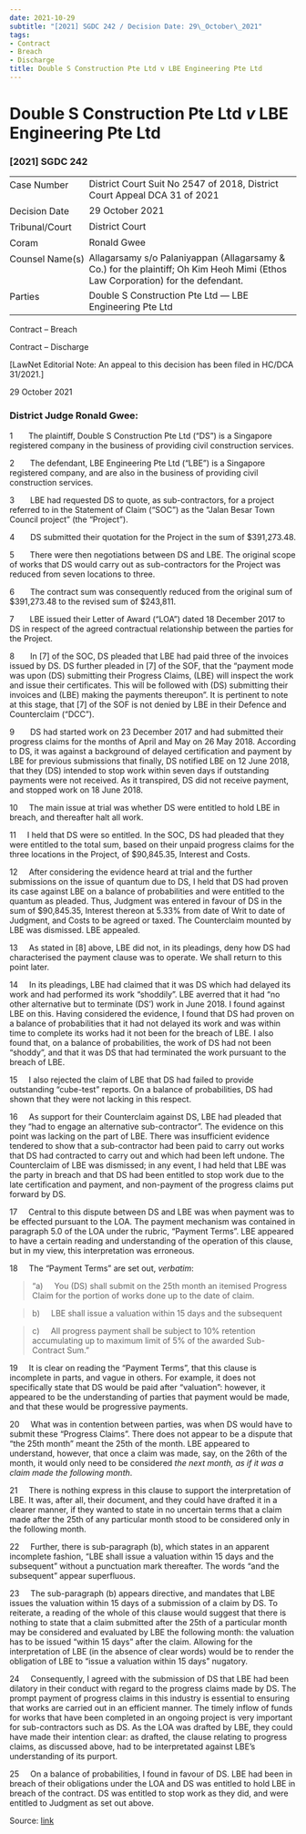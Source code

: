 ```yaml
---
date: 2021-10-29
subtitle: "[2021] SGDC 242 / Decision Date: 29\_October\_2021"
tags:
- Contract
- Breach
- Discharge
title: Double S Construction Pte Ltd v LBE Engineering Pte Ltd
---
```

# Double S Construction Pte Ltd _v_ LBE Engineering Pte Ltd  

### \[2021\] SGDC 242

<table id="info-table"><tbody><tr class="info-row"><td class="txt-label" style="padding: 4px 0px; white-space: nowrap" valign="top">Case Number</td><td class="txt-body">District Court Suit No 2547 of 2018, District Court Appeal DCA 31 of 2021</td></tr><tr class="info-row"><td class="txt-label" style="padding: 4px 0px; white-space: nowrap" valign="top">Decision Date</td><td class="txt-body">29 October 2021</td></tr><tr class="info-row"><td class="txt-label" style="padding: 4px 0px; white-space: nowrap" valign="top">Tribunal/Court</td><td class="txt-body">District Court</td></tr><tr class="info-row"><td class="txt-label" style="padding: 4px 0px; white-space: nowrap" valign="top">Coram</td><td class="txt-body">Ronald Gwee</td></tr><tr class="info-row"><td class="txt-label" style="padding: 4px 0px; white-space: nowrap" valign="top">Counsel Name(s)</td><td class="txt-body">Allagarsamy s/o Palaniyappan (Allagarsamy &amp; Co.) for the plaintiff; Oh Kim Heoh Mimi (Ethos Law Corporation) for the defendant.</td></tr><tr class="info-row"><td class="txt-label" style="padding: 4px 0px; white-space: nowrap" valign="top">Parties</td><td class="txt-body">Double S Construction Pte Ltd — LBE Engineering Pte Ltd</td></tr></tbody></table>

Contract – Breach

Contract – Discharge

\[LawNet Editorial Note: An appeal to this decision has been filed in HC/DCA 31/2021.\]

29 October 2021

### District Judge Ronald Gwee:

1       The plaintiff, Double S Construction Pte Ltd (“DS”) is a Singapore registered company in the business of providing civil construction services.

2       The defendant, LBE Engineering Pte Ltd (“LBE”) is a Singapore registered company, and are also in the business of providing civil construction services.

3       LBE had requested DS to quote, as sub-contractors, for a project referred to in the Statement of Claim (“SOC”) as the “Jalan Besar Town Council project” (the “Project”).

4       DS submitted their quotation for the Project in the sum of $391,273.48.

5       There were then negotiations between DS and LBE. The original scope of works that DS would carry out as sub-contractors for the Project was reduced from seven locations to three.

6       The contract sum was consequently reduced from the original sum of $391,273.48 to the revised sum of $243,811.

7       LBE issued their Letter of Award (“LOA”) dated 18 December 2017 to DS in respect of the agreed contractual relationship between the parties for the Project.

8       In \[7\] of the SOC, DS pleaded that LBE had paid three of the invoices issued by DS. DS further pleaded in \[7\] of the SOF, that the “payment mode was upon (DS) submitting their Progress Claims, (LBE) will inspect the work and issue their certificates. This will be followed with (DS) submitting their invoices and (LBE) making the payments thereupon”. It is pertinent to note at this stage, that \[7\] of the SOF is not denied by LBE in their Defence and Counterclaim (“DCC”).

9       DS had started work on 23 December 2017 and had submitted their progress claims for the months of April and May on 26 May 2018. According to DS, it was against a background of delayed certification and payment by LBE for previous submissions that finally, DS notified LBE on 12 June 2018, that they (DS) intended to stop work within seven days if outstanding payments were not received. As it transpired, DS did not receive payment, and stopped work on 18 June 2018.

10     The main issue at trial was whether DS were entitled to hold LBE in breach, and thereafter halt all work.

11     I held that DS were so entitled. In the SOC, DS had pleaded that they were entitled to the total sum, based on their unpaid progress claims for the three locations in the Project, of $90,845.35, Interest and Costs.

12     After considering the evidence heard at trial and the further submissions on the issue of quantum due to DS, I held that DS had proven its case against LBE on a balance of probabilities and were entitled to the quantum as pleaded. Thus, Judgment was entered in favour of DS in the sum of $90,845.35, Interest thereon at 5.33% from date of Writ to date of Judgment, and Costs to be agreed or taxed. The Counterclaim mounted by LBE was dismissed. LBE appealed.

13     As stated in \[8\] above, LBE did not, in its pleadings, deny how DS had characterised the payment clause was to operate. We shall return to this point later.

14     In its pleadings, LBE had claimed that it was DS which had delayed its work and had performed its work “shoddily”. LBE averred that it had “no other alternative but to terminate (DS’) work in June 2018. I found against LBE on this. Having considered the evidence, I found that DS had proven on a balance of probabilities that it had not delayed its work and was within time to complete its works had it not been for the breach of LBE. I also found that, on a balance of probabilities, the work of DS had not been “shoddy”, and that it was DS that had terminated the work pursuant to the breach of LBE.

15     I also rejected the claim of LBE that DS had failed to provide outstanding “cube-test” reports. On a balance of probabilities, DS had shown that they were not lacking in this respect.

16     As support for their Counterclaim against DS, LBE had pleaded that they “had to engage an alternative sub-contractor”. The evidence on this point was lacking on the part of LBE. There was insufficient evidence tendered to show that a sub-contractor had been paid to carry out works that DS had contracted to carry out and which had been left undone. The Counterclaim of LBE was dismissed; in any event, I had held that LBE was the party in breach and that DS had been entitled to stop work due to the late certification and payment, and non-payment of the progress claims put forward by DS.

17     Central to this dispute between DS and LBE was when payment was to be effected pursuant to the LOA. The payment mechanism was contained in paragraph 5.0 of the LOA under the rubric, “Payment Terms”. LBE appeared to have a certain reading and understanding of the operation of this clause, but in my view, this interpretation was erroneous.

18     The “Payment Terms” are set out, _verbatim_:

> “a)     You (DS) shall submit on the 25th month an itemised Progress Claim for the portion of works done up to the date of claim.

> b)     LBE shall issue a valuation within 15 days and the subsequent

> c)     All progress payment shall be subject to 10% retention accumulating up to maximum limit of 5% of the awarded Sub-Contract Sum.”

19     It is clear on reading the “Payment Terms”, that this clause is incomplete in parts, and vague in others. For example, it does not specifically state that DS would be paid after “valuation”: however, it appeared to be the understanding of parties that payment would be made, and that these would be progressive payments.

20     What was in contention between parties, was when DS would have to submit these “Progress Claims”. There does not appear to be a dispute that “the 25th month” meant the 25th of the month. LBE appeared to understand, however, that once a claim was made, say, on the 26th of the month, it would only need to be considered _the next month, as if it was a claim made the following month_.

21     There is nothing express in this clause to support the interpretation of LBE. It was, after all, their document, and they could have drafted it in a clearer manner, if they wanted to state in no uncertain terms that a claim made after the 25th of any particular month stood to be considered only in the following month.

22     Further, there is sub-paragraph (b), which states in an apparent incomplete fashion, “LBE shall issue a valuation within 15 days and the subsequent” without a punctuation mark thereafter. The words “and the subsequent” appear superfluous.

23     The sub-paragraph (b) appears directive, and mandates that LBE issues the valuation within 15 days of a submission of a claim by DS. To reiterate, a reading of the whole of this clause would suggest that there is nothing to state that a claim submitted after the 25th of a particular month may be considered and evaluated by LBE the following month: the valuation has to be issued “within 15 days” after the claim. Allowing for the interpretation of LBE (in the absence of clear words) would be to render the obligation of LBE to “issue a valuation within 15 days” nugatory.

24     Consequently, I agreed with the submission of DS that LBE had been dilatory in their conduct with regard to the progress claims made by DS. The prompt payment of progress claims in this industry is essential to ensuring that works are carried out in an efficient manner. The timely inflow of funds for works that have been completed in an ongoing project is very important for sub-contractors such as DS. As the LOA was drafted by LBE, they could have made their intention clear: as drafted, the clause relating to progress claims, as discussed above, had to be interpretated against LBE’s understanding of its purport.

25     On a balance of probabilities, I found in favour of DS. LBE had been in breach of their obligations under the LOA and DS was entitled to hold LBE in breach of the contract. DS was entitled to stop work as they did, and were entitled to Judgment as set out above.


Source: [link](https://www.lawnet.sg:443/lawnet/web/lawnet/free-resources?p_p_id=freeresources_WAR_lawnet3baseportlet&p_p_lifecycle=1&p_p_state=normal&p_p_mode=view&_freeresources_WAR_lawnet3baseportlet_action=openContentPage&_freeresources_WAR_lawnet3baseportlet_docId=%2FJudgment%2F26748-SSP.xml)